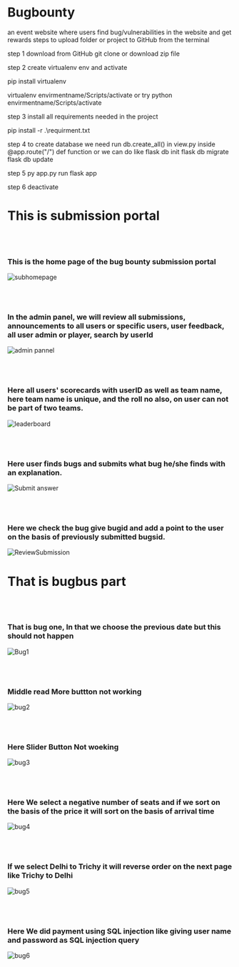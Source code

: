 # Bugbounty
an event website where users find bug/vulnerabilities in the website and get rewards 
steps to upload folder or project to GitHub from the terminal

step 1 download from GitHub
git clone or download zip file

step 2 create virtualenv env  and activate

pip install virtualenv

virtualenv envirmentname/Scripts/activate  or try python envirmentname/Scripts/activate

step 3 install all requirements needed in the project

pip install -r .\requirment.txt

step 4 to create database we need run db.create_all() in view.py inside @app.route("/") def function
or we can do like 
flask db init 
flask db migrate
flask db update

step 5 py app.py  run flask app

step 6 deactivate



<h1>This is submission portal</h1>
<br>
<br>
<h3> This is the home page of the bug bounty submission portal</h3>

![subhomepage](https://github.com/amitrizz/Bugbounty/assets/74492526/bdf75902-a349-4f50-94df-1438ea0f4fc4)


<br><br>
<h3>In the admin panel, we will review all submissions, announcements to all users or specific users, user feedback,
all user admin or player, search by userId</h3>


![admin pannel](https://github.com/amitrizz/Bugbounty/assets/74492526/7a4a72d3-1647-4388-85f3-87a9839771b4)


<br><br>
<h3> Here all users' scorecards with userID as well as team name, here team name is unique, and the roll no also,
on user can not be part of two teams.</h3>


![leaderboard](https://github.com/amitrizz/Bugbounty/assets/74492526/cff2d9a9-3f08-4f95-9789-a304070d3cf0)


<br><br>
<h3> Here user finds bugs and submits what bug he/she finds with an explanation.</h3>


![Submit answer](https://github.com/amitrizz/Bugbounty/assets/74492526/3bac43e5-0df3-46b3-9b3b-eda2fc601c3e)


<br><br>
<h3> Here we check the bug give bugid and add a point to the user on the basis of previously submitted bugsid. </h3>


![ReviewSubmission](https://github.com/amitrizz/Bugbounty/assets/74492526/a1a81b5c-97d6-4efb-85ed-50b384f8cf35)




<h1>That is bugbus part</h1>
<br>
<br>
<h3>That is bug one, In that we choose the previous date but this should not happen</h3>

![Bug1](https://github.com/amitrizz/Bugbounty/assets/74492526/1ebcddd7-de50-49fb-8280-2a5e5c2f3da4)

<br><br>
<h3>Middle read More buttton not working</h3>


![bug2](https://github.com/amitrizz/Bugbounty/assets/74492526/44661f76-3662-4421-a340-a8133b4afc00)

<br><br>
<h3>Here Slider Button Not woeking</h3>


![bug3](https://github.com/amitrizz/Bugbounty/assets/74492526/9941785d-8aa5-4c32-980c-afec2ca524ec)

<br><br>
<h3>Here We select a negative number of seats and if we sort on the basis of the price it will sort on the basis of arrival time </h3>


![bug4](https://github.com/amitrizz/Bugbounty/assets/74492526/06aec6de-804f-4df4-995b-c76854382b02)


<br><br>
<h3>If we select Delhi to Trichy it will reverse order on the next page like Trichy to Delhi</h3>


![bug5](https://github.com/amitrizz/Bugbounty/assets/74492526/3e4848a8-27fe-4341-9bba-fdfa7de182b4)

<br><br>
<h3>Here We did payment using SQL injection like giving user name and password as SQL injection query </h3>



![bug6](https://github.com/amitrizz/Bugbounty/assets/74492526/1122522d-fef4-42fc-b006-4270c2326d2a)






